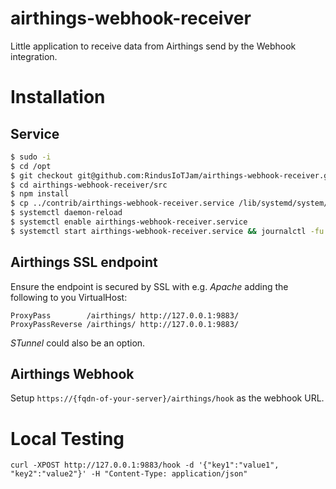 # airthings-webhook-receiver

Little application to receive data from Airthings send by the Webhook integration.

# Installation

## Service

```bash
$ sudo -i
$ cd /opt
$ git checkout git@github.com:RindusIoTJam/airthings-webhook-receiver.git
$ cd airthings-webhook-receiver/src
$ npm install
$ cp ../contrib/airthings-webhook-receiver.service /lib/systemd/system/airthings-webhook-receiver.service
$ systemctl daemon-reload
$ systemctl enable airthings-webhook-receiver.service
$ systemctl start airthings-webhook-receiver.service && journalctl -fu airthings-webhook-receiver.service
```

## Airthings SSL endpoint

Ensure the endpoint is secured by SSL with e.g. _Apache_ adding the following to you VirtualHost:

```
ProxyPass        /airthings/ http://127.0.0.1:9883/
ProxyPassReverse /airthings/ http://127.0.0.1:9883/
```

_STunnel_ could also be an option.

## Airthings Webhook

Setup `https://{fqdn-of-your-server}/airthings/hook` as the webhook URL.

# Local Testing

```
curl -XPOST http://127.0.0.1:9883/hook -d '{"key1":"value1", "key2":"value2"}' -H "Content-Type: application/json"
```